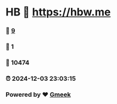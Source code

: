 # HB :link: https://hbw.me 
### :page_facing_up: [9](https://hbw.me/tag.html) 
### :speech_balloon: 1 
### :hibiscus: 10474 
### :alarm_clock: 2024-12-03 23:03:15 
### Powered by :heart: [Gmeek](https://github.com/Meekdai/Gmeek)
